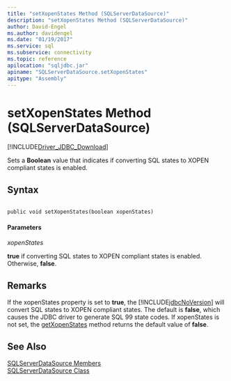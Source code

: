 ```yaml
---
title: "setXopenStates Method (SQLServerDataSource)"
description: "setXopenStates Method (SQLServerDataSource)"
author: David-Engel
ms.author: davidengel
ms.date: "01/19/2017"
ms.service: sql
ms.subservice: connectivity
ms.topic: reference
apilocation: "sqljdbc.jar"
apiname: "SQLServerDataSource.setXopenStates"
apitype: "Assembly"
---
```

# setXopenStates Method (SQLServerDataSource)
[!INCLUDE[Driver_JDBC_Download](../../../includes/driver_jdbc_download.md)]

  Sets a **Boolean** value that indicates if converting SQL states to XOPEN compliant states is enabled.  
  
## Syntax  
  
```  
  
public void setXopenStates(boolean xopenStates)  
```  
  
#### Parameters  
 *xopenStates*  
  
 **true** if converting SQL states to XOPEN compliant states is enabled. Otherwise, **false**.  
  
## Remarks  
 If the xopenStates property is set to **true**, the [!INCLUDE[jdbcNoVersion](../../../includes/jdbcnoversion_md.md)] will convert SQL states to XOPEN compliant states. The default is **false**, which causes the JDBC driver to generate SQL 99 state codes. If xopenStates is not set, the [getXopenStates](../../../connect/jdbc/reference/getxopenstates-method-sqlserverdatasource.md) method returns the default value of **false**.  
  
## See Also  
 [SQLServerDataSource Members](../../../connect/jdbc/reference/sqlserverdatasource-members.md)   
 [SQLServerDataSource Class](../../../connect/jdbc/reference/sqlserverdatasource-class.md)  
  
  
